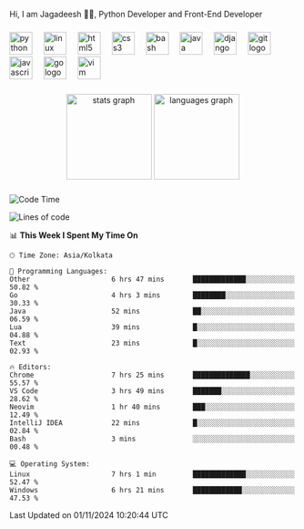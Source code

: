 <p align="left">Hi, I am Jagadeesh 👾👾, Python Developer and Front-End Developer </p>

###

<div align="left">
  <img src="https://cdn.jsdelivr.net/gh/devicons/devicon/icons/python/python-original.svg" height="40" alt="python logo"  />
  <img width="12" />
  <img src="https://cdn.jsdelivr.net/gh/devicons/devicon/icons/linux/linux-original.svg" height="40" alt="linux logo"  />
  <img width="12" />
  <img src="https://cdn.jsdelivr.net/gh/devicons/devicon/icons/html5/html5-original.svg" height="40" alt="html5 logo"  />
  <img width="12" />
  <img src="https://cdn.jsdelivr.net/gh/devicons/devicon/icons/css3/css3-original.svg" height="40" alt="css3 logo"  />
  <img width="12" />
  <img src="https://cdn.jsdelivr.net/gh/devicons/devicon/icons/bash/bash-original.svg" height="40" alt="bash logo"  />
  <img width="12" />
  <img src="https://cdn.jsdelivr.net/gh/devicons/devicon/icons/java/java-original.svg" height="40" alt="java logo"  />
  <img width="12" />
  <img src="https://cdn.jsdelivr.net/gh/devicons/devicon/icons/django/django-plain.svg" height="40" alt="django logo"  />
  <img width="12" />
  <img src="https://cdn.jsdelivr.net/gh/devicons/devicon/icons/git/git-original.svg" height="40" alt="git logo"  />
  <img width="12" />
  <img src="https://cdn.jsdelivr.net/gh/devicons/devicon/icons/javascript/javascript-original.svg" height="40" alt="javascript logo"  />
  <img width="12" />
  <img src="https://cdn.jsdelivr.net/gh/devicons/devicon/icons/go/go-original.svg" height="40" alt="go logo"  />
  <img width="12" />
  <img src="https://cdn.jsdelivr.net/gh/devicons/devicon/icons/vim/vim-original.svg" height="40" alt="vim logo"  />
</div>

###

<div align="center">
  <img src="https://github-readme-stats.vercel.app/api?username=JagadeeshKEEE&hide_title=false&hide_rank=false&show_icons=true&include_all_commits=true&count_private=true&disable_animations=false&theme=dracula&locale=en&hide_border=false&order=1" height="150" alt="stats graph"  />
  <img src="https://github-readme-stats.vercel.app/api/top-langs?username=JagadeeshKEEE&locale=en&hide_title=false&layout=compact&card_width=320&langs_count=5&theme=dracula&hide_border=false&order=2" height="150" alt="languages graph"  />
</div>

###
<!--START_SECTION:waka-->
![Code Time](http://img.shields.io/badge/Code%20Time-368%20hrs%2043%20mins-blue)

![Lines of code](https://img.shields.io/badge/From%20Hello%20World%20I%27ve%20Written-970%20lines%20of%20code-blue)

📊 **This Week I Spent My Time On** 

```text
🕑︎ Time Zone: Asia/Kolkata

💬 Programming Languages: 
Other                    6 hrs 47 mins       █████████████░░░░░░░░░░░░   50.82 % 
Go                       4 hrs 3 mins        ████████░░░░░░░░░░░░░░░░░   30.33 % 
Java                     52 mins             ██░░░░░░░░░░░░░░░░░░░░░░░   06.59 % 
Lua                      39 mins             █░░░░░░░░░░░░░░░░░░░░░░░░   04.88 % 
Text                     23 mins             █░░░░░░░░░░░░░░░░░░░░░░░░   02.93 % 

🔥 Editors: 
Chrome                   7 hrs 25 mins       ██████████████░░░░░░░░░░░   55.57 % 
VS Code                  3 hrs 49 mins       ███████░░░░░░░░░░░░░░░░░░   28.62 % 
Neovim                   1 hr 40 mins        ███░░░░░░░░░░░░░░░░░░░░░░   12.49 % 
IntelliJ IDEA            22 mins             █░░░░░░░░░░░░░░░░░░░░░░░░   02.84 % 
Bash                     3 mins              ░░░░░░░░░░░░░░░░░░░░░░░░░   00.48 % 

💻 Operating System: 
Linux                    7 hrs 1 min         █████████████░░░░░░░░░░░░   52.47 % 
Windows                  6 hrs 21 mins       ████████████░░░░░░░░░░░░░   47.53 % 
```


 Last Updated on 01/11/2024 10:20:44 UTC
<!--END_SECTION:waka-->
